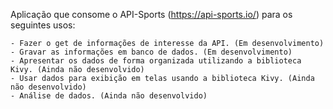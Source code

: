 
Aplicação que consome o API-Sports (https://api-sports.io/) para os seguintes usos:
    
    - Fazer o get de informações de interesse da API. (Em desenvolvimento)
    - Gravar as informações em banco de dados. (Em desenvolvimento)
    - Apresentar os dados de forma organizada utilizando a biblioteca Kivy. (Ainda não desenvolvido)
    - Usar dados para exibição em telas usando a biblioteca Kivy. (Ainda não desenvolvido)
    - Análise de dados. (Ainda não desenvolvido)
    

